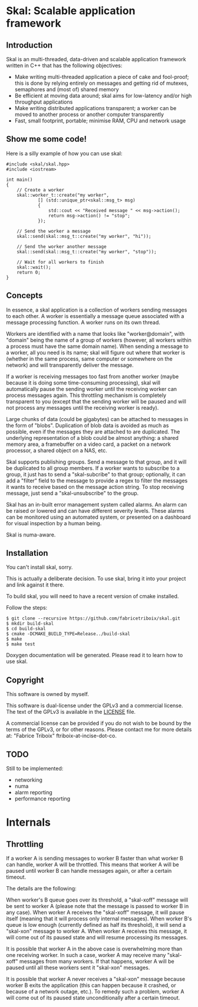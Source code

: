 Skal: Scalable application framework
====================================

Introduction
------------

Skal is an multi-threaded, data-driven and scalable application
framework written in C++ that has the following objectives:
 - Make writing multi-threaded application a piece of cake and
   fool-proof; this is done by relying entirely on messages and getting
   rid of mutexes, semaphores and (most of) shared memory
 - Be efficient at moving data around; skal aims for low-latency and/or
   high throughput applications
 - Make writing distributed applications transparent; a worker can be
   moved to another process or another computer transparently
 - Fast, small footprint, portable; minimise RAM, CPU and network usage

Show me some code!
------------------

Here is a silly example of how you can use skal:

    #include <skal/skal.hpp>
    #include <iostream>

    int main()
    {
        // Create a worker
        skal::worker_t::create("my worker",
                [] (std::unique_ptr<skal::msg_t> msg)
                {
                    std::cout << "Received message " << msg->action();
                    return msg->action() != "stop";
                });

        // Send the worker a message
        skal::send(skal::msg_t::create("my worker", "hi"));

        // Send the worker another message
        skal::send(skal::msg_t::create("my worker", "stop"));

        // Wait for all workers to finish
        skal::wait();
        return 0;
    }

Concepts
--------

In essence, a skal application is a collection of workers sending
messages to each other. A worker is essentially a message queue
associated with a message processing function. A worker runs on its
own thread.

Workers are identified with a name that looks like "worker@domain",
with "domain" being the name of a group of workers (however, all
workers within a process must have the same domain name). When sending
a message to a worker, all you need is its name; skal will figure out
where that worker is (whether in the same process, same computer or
somewhere on the network) and will transparently deliver the message.

If a worker is receiving messages too fast from another worker (maybe
because it is doing some time-consuming processing), skal will
automatically pause the sending worker until the receiving worker can
process messages again. This throttling mechanism is completely
transparent to you (except that the sending worker will be paused and
will not process any messages until the receiving worker is ready).

Large chunks of data (could be gigabytes) can be attached to messages
in the form of "blobs". Duplication of blob data is avoided as much as
possible, even if the messages they are attached to are duplicated. The
underlying representation of a blob could be almost anything: a shared
memory area, a framebuffer on a video card, a packet on a network
processor, a shared object on a NAS, etc.

Skal supports publishing groups. Send a message to that group, and it
will be duplicated to all group members. If a worker wants to
subscribe to a group, it just has to send a "skal-subcribe" to that
group; optionally, it can add a "filter" field to the message to
provide a regex to filter the messages it wants to receive based on
the message action string. To stop receiving message, just send a
"skal-unsubscribe" to the group.

Skal has an in-built error management system called alarms. An alarm
can be raised or lowered and can have different severity levels. These
alarms can be monitored using an automated system, or presented on a
dashboard for visual inspection by a human being.

Skal is numa-aware.

Installation
------------

You can't install skal, sorry.

This is actually a deliberate decision. To use skal, bring it into
your project and link against it there.

To build skal, you will need to have a recent version of cmake
installed.

Follow the steps:

    $ git clone --recursive https://github.com/fabricetriboix/skal.git
    $ mkdir build-skal
    $ cd build-skal
    $ cmake -DCMAKE_BUILD_TYPE=Release../build-skal
    $ make
    $ make test

Doxygen documentation will be generated. Please read it to learn how
to use skal.

Copyright
---------

This software is owned by myself.

This software is dual-license under the GPLv3 and a commercial license.
The text of the GPLv3 is available in the [LICENSE](LICENSE) file.

A commercial license can be provided if you do not wish to be bound by
the terms of the GPLv3, or for other reasons. Please contact me for more
details at: "Fabrice Triboix" ftriboix-at-incise-dot-co.

TODO
----

Still to be implemented:
 - networking
 - numa
 - alarm reporting
 - performance reporting

Internals
=========

Throttling
----------

If a worker A is sending messages to worker B faster than what worker
B can handle, worker A will be throttled. This means that worker A
will be paused until worker B can handle messages again, or after a
certain timeout.

The details are the following:

When worker's B queue goes over its threshold, a "skal-xoff" message
will be sent to worker A (please note that the message is passed to
worker B in any case). When worker A receives the "skal-xoff" message,
it will pause itself (meaning that it will process only internal
messages). When worker B's queue is low enough (currently defined as
half its threshold), it will send a "skal-xon" message to worker A.
When worker A receives this message, it will come out of its paused
state and will resume processing its messages.

It is possible that worker A in the above case is overwhelming more
than one receiving worker. In such a case, worker A may receive many
"skal-xoff" messages from many workers. If that happens, worker A will
be paused until all these workers sent it "skal-xon" messages.

It is possible that worker A never receives a "skal-xon" message
because worker B exits the application (this can happen because it
crashed, or because of a network outage, etc.). To remedy such a
problem, worker A will come out of its paused state unconditionally
after a certain timeout.
